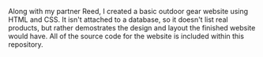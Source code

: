 Along with my partner Reed, I created a basic outdoor gear website using HTML and CSS. It isn't attached to a database, so it doesn't list real products, 
but rather demostrates the design and layout the finished website would have. All of the source code for the website is included within this repository.
